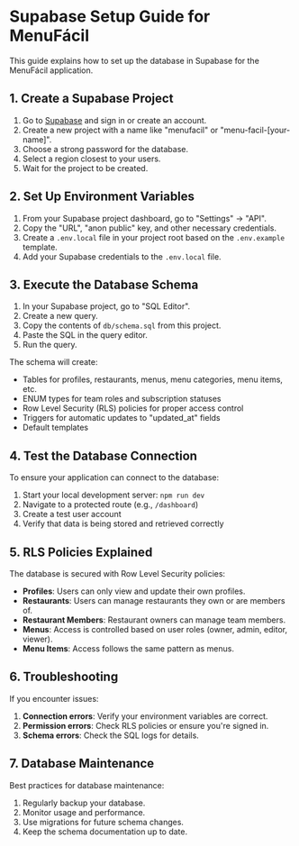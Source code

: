 # Supabase Setup Guide for MenuFácil

This guide explains how to set up the database in Supabase for the MenuFácil application.

## 1. Create a Supabase Project

1. Go to [Supabase](https://supabase.com) and sign in or create an account.
2. Create a new project with a name like "menufacil" or "menu-facil-[your-name]".
3. Choose a strong password for the database.
4. Select a region closest to your users.
5. Wait for the project to be created.

## 2. Set Up Environment Variables

1. From your Supabase project dashboard, go to "Settings" → "API".
2. Copy the "URL", "anon public" key, and other necessary credentials.
3. Create a `.env.local` file in your project root based on the `.env.example` template.
4. Add your Supabase credentials to the `.env.local` file.

## 3. Execute the Database Schema

1. In your Supabase project, go to "SQL Editor".
2. Create a new query.
3. Copy the contents of `db/schema.sql` from this project.
4. Paste the SQL in the query editor.
5. Run the query.

The schema will create:
- Tables for profiles, restaurants, menus, menu categories, menu items, etc.
- ENUM types for team roles and subscription statuses
- Row Level Security (RLS) policies for proper access control
- Triggers for automatic updates to "updated_at" fields
- Default templates

## 4. Test the Database Connection

To ensure your application can connect to the database:

1. Start your local development server: `npm run dev`
2. Navigate to a protected route (e.g., `/dashboard`)
3. Create a test user account
4. Verify that data is being stored and retrieved correctly

## 5. RLS Policies Explained

The database is secured with Row Level Security policies:

- **Profiles**: Users can only view and update their own profiles.
- **Restaurants**: Users can manage restaurants they own or are members of.
- **Restaurant Members**: Restaurant owners can manage team members.
- **Menus**: Access is controlled based on user roles (owner, admin, editor, viewer).
- **Menu Items**: Access follows the same pattern as menus.

## 6. Troubleshooting

If you encounter issues:

1. **Connection errors**: Verify your environment variables are correct.
2. **Permission errors**: Check RLS policies or ensure you're signed in.
3. **Schema errors**: Check the SQL logs for details.

## 7. Database Maintenance

Best practices for database maintenance:

1. Regularly backup your database.
2. Monitor usage and performance.
3. Use migrations for future schema changes.
4. Keep the schema documentation up to date. 